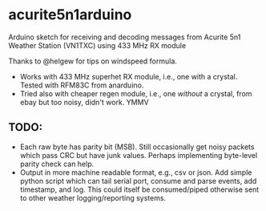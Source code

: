 # acurite5n1arduino
Arduino sketch for receiving and decoding messages from Acurite 5n1 Weather Station (VN1TXC) using 433 MHz RX module 

Thanks to @helgew for tips on windspeed formula.

 * Works with 433 MHz superhet RX module, i.e., one with a crystal. Tested with RFM83C from anarduino. 
 * Tried also with cheaper regen module, i.e., one *without* a crystal, from ebay but too noisy, didn't work. YMMV 

## TODO:
 * Each raw byte has parity bit (MSB). Still occasionally get noisy packets which pass CRC but have junk values. Perhaps implementing byte-level parity check can help.
 * Output in more machine readable format, e.g., csv or json. Add simple python script which can tail serial port, consume and parse events, add timestamp, and log. This could itself be consumed/piped otherwise sent to other weather logging/reporting systems.
